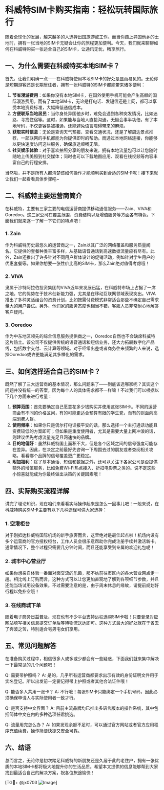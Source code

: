 # 科威特SIM卡购买指南：轻松玩转国际旅行

随着全球化的发展，越来越多的人选择出国旅游或工作。而当你踏上异国他乡的土地时，拥有一张当地的SIM卡无疑会让你的旅程更加便利。今天，我们就来聊聊如何在科威特购买一张适合自己的SIM卡，让通讯无忧，畅享旅行。

## 一、为什么需要在科威特买本地SIM卡？

首先，让我们明确一点——在科威特使用本地SIM卡的好处是显而易见的。无论你是短期游客还是长期居住者，拥有一张科威特的SIM卡都能带来诸多便利：

1. **节省漫游费用**：如果你没有本地SIM卡，在国外使用手机可能会产生高额的国际漫游费用。而有了本地SIM卡，无论是打电话、发短信还是上网，都可以享受本地资费标准，大幅降低通信成本。
2. **方便联系当地居民**：当你身处异国他乡时，难免会遇到各种突发情况，比如迷路、寻找住宿等。这时，如果能与当地人直接沟通，无疑会事半功倍。有了本地号码，不仅更容易被接通，还能避免语言障碍带来的麻烦。
3. **获取实时信息**：无论是查询天气预报、查看交通状况，还是了解周边景点推荐，一部联网的手机都能为你提供即时的帮助。而通过本地网络连接，你能够以更快速度访问这些服务，确保旅途顺畅无阻。
4. **社交娱乐体验**：对于喜欢拍照分享的朋友来说，拥有本地流量包可以让您随时随地上传美照到社交媒体；同时也可以下载地图应用、观看在线视频等内容丰富自己的行程安排。

当然啦，并不是所有人都清楚该如何操作才能顺利买到合适的SIM卡呢！接下来就让我们一起看看具体步骤吧~

## 二、科威特主要运营商简介

在科威特，主要有三家主要的电信运营商提供移动通信服务——Zain、VIVA和Ooredoo。这三家公司在覆盖范围、资费结构以及增值服务等方面各有特色，下面我们就来逐一了解一下它们的特点吧！

### 1. Zain
作为科威特历史最悠久的运营商之一，Zain以其广泛的网络覆盖和服务质量闻名。它提供的套餐种类丰富多样，从基础语音通话到高速数据流量应有尽有。此外，Zain还推出了许多针对不同用户群体设计的促销活动，例如针对学生用户的优惠套餐等。如果你想要一张性价比高的SIM卡，那么Zain绝对值得考虑哦！

### 2. VIVA
隶属于沙特阿拉伯投资集团的VIVA近年来发展迅猛，在科威特市场上占据了一席之地。它的优势在于技术创新能力强，尤其是在移动互联网领域表现突出。VIVA推出了多种灵活组合的资费计划，比如按需付费模式非常适合那些不确定自己需求量大的用户尝试。另外，他们家的服务态度也相当不错，客服人员非常耐心地解答客户疑问。

### 3. Ooredoo
作为中东地区领先的综合信息服务提供商之一，Ooredoo自然也不会缺席科威特这片热土。该公司不仅提供传统的语音通话和短信业务，还大力拓展数字化产品线，包括数字支付、云计算等领域。对于经常出差或者商务往来频繁的人来说，选择Ooredoo或许更能满足其多样化的需求。

## 三、如何选择适合自己的SIM卡？

既然了解了三大运营商的基本情况，那么问题来了——到底该选哪家呢？其实这个问题并没有统一的答案，因为每个人的具体需求都不一样嘛！不过我们可以根据以下几个方面来进行考量：

1. **预算范围**：首先要确定自己愿意花多少钱购买并使用这张SIM卡。不同的运营商会有不同的价格区间，有的可能更适合预算有限的学生党，而有的则面向高端消费人群。
2. **使用频率**：如果你只是偶尔打电话报平安的话，那么选择一个主打通话功能且资费较低的方案即可；但如果是重度使用者，尤其是需要大量上网冲浪的话，则建议优先考虑流量充足且网速快的品牌。
3. **目的地偏好**：虽然科威特国土面积不大，但是各个区域之间的信号强度可能存在差异。因此，在决定之前最好先咨询一下周围去过的朋友或者查阅相关攻略，看看哪个品牌的信号覆盖更广更稳定。
4. **附加福利**：除了基本通话、短信和数据之外，还可以关注下各家公司是否提供额外的增值服务，比如免费Wi-Fi热点接入、折扣电影票之类的。说不定这些小惊喜就能成为你最终做出决策的关键因素哦！

## 四、实际购买流程详解

讲完了理论知识，现在咱们来看看实际操作起来是怎么一回事儿吧！一般来说，在科威特购买SIM卡主要有以下几种途径可供大家选择：

### 1. 空港柜台
对于刚抵达科威特国际机场的新手旅客而言，这里绝对是最佳起点啦！机场内设有多个运营商的官方授权柜台，工作人员会很乐意帮助你完成注册手续并激活新卡。通常情况下，整个过程只需要几分钟时间，而且还能享受到专属的欢迎礼包呢！

### 2. 城市中心营业厅
如果你想亲自体验一番面对面交流的乐趣，那不妨前往市区内的各大营业网点走一趟。相比线上订购而言，这种方式可以让您更加直观地了解到各项细节参数，并且还能当场试用设备效果。不过需要注意的是，由于周末休息的缘故，请提前规划好行程以免扑空哦！

### 3. 在线商城下单
随着电子商务日益普及，现在也有不少平台支持远程选购SIM卡啦！只要登录对应网站填写相关信息提交订单后等待物流送达即可。这种方式最大的好处就在于省去了奔波之苦，特别适合宅男宅女们享用。

## 五、常见问题解答

在准备购买过程中，相信很多人或多或少都会有一些疑惑，下面我们就来集中解决一下最常见的几个问题吧！

Q: 需要带护照吗？
A: 是的，几乎所有运营商都要求出示有效的身份证明文件用于实名登记。所以出发前一定要记得带上护照或者其他合法证件哦！

Q: 能否多人共用一张卡？
A: 不行哦！每张SIM卡只能绑定一个手机号码，因此必须确保申请人与实际使用者一致才行。

Q: 是否支持中文界面？
A: 目前主流品牌均已推出多语言版本的操作系统，其中包括简体中文在内的多种选项任君挑选。

Q: 流量用完怎么办？
A: 如果发现余额不足时，可以通过官方网站或者官方应用程序充值续费，操作简便快捷又安全可靠。

## 六、结语

总而言之，无论你是初次踏足科威特的新朋友还是久居于此的老住户，拥有一张优质的本地SIM卡都将极大地提升你的生活品质。希望本文提供的信息能够帮到大家找到最适合自己的解决方案，祝各位旅途愉快！

[TG💪+ @jx0703 ![Image](https://github.com/user-attachments/assets/dbca1d08-cadb-493c-b0ec-ad6f7a83f270)]